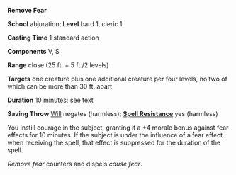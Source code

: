  **Remove Fear**

**School** abjuration; **Level** bard 1, cleric 1

**Casting Time** 1 standard action

**Components** V, S

**Range** close (25 ft. + 5 ft./2 levels)

**Targets** one creature plus one additional creature per four levels, no two of which can be more than 30 ft. apart

**Duration** 10 minutes; see text

**Saving Throw** [Will](../combat#_will) negates (harmless); **[Spell Resistance](../glossary#_spell-resistance)** yes (harmless)

You instill courage in the subject, granting it a +4 morale bonus against fear effects for 10 minutes. If the subject is under the influence of a fear effect when receiving the spell, that effect is suppressed for the duration of the spell.

_Remove fear_ counters and dispels _cause fear_.

